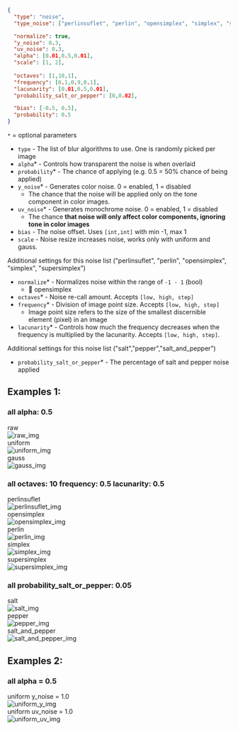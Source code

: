 ```json
{
  "type": "noise",
  "type_noise": ["perlinsuflet", "perlin", "opensimplex", "simplex", "supersimplex", "uniform", "salt", "salt_and_pepper", "pepper", "gauss"],

  "normalize": true,
  "y_noise": 0.3,
  "uv_noise": 0.3,
  "alpha": [0.01,0.5,0.01],
  "scale": [1, 2],
  
  "octaves": [1,10,1],
  "frequency": [0.1,0.9,0.1],
  "lacunarity": [0.01,0.5,0.01],
  "probability_salt_or_pepper": [0,0.02],

  "bias": [-0.5, 0.5],
  "probability": 0.5
}
```
`*` = optional parameters


- `type` - The list of blur algorithms to use. One is randomly picked per image
- `alpha`* - Controls how transparent the noise is when overlaid
- `probability`* - The chance of applying (e.g. 0.5 = 50% chance of being applied)
- `y_noise`* - Generates color noise. 0 = enabled, 1 = disabled
  - The chance that the noise will be applied only on the tone component in color images.
- `uv_noise`* - Generates monochrome noise. 0 = enabled, 1 = disabled
  - The chance **that noise will only affect color components, ignoring tone in color images**
- `bias` - The noise offset. Uses `[int,int]` with min -1, max 1
- `scale` - Noise resize increases noise, works only with uniform and gauss.

Additional settings for this noise list ("perlinsuflet", "perlin", "opensimplex", "simplex", "supersimplex")
- `normalize`* - Normalizes noise within the range of `-1 - 1` (bool)
  - 👋 opensimplex
- `octaves`* - Noise re-call amount. Accepts `[low, high, step]`
- `frequency`* - Division of image point size. Accepts `[low, high, step]`
  - Image point size refers to the size of the smallest discernible element (pixel) in an image
- `lacunarity`* - Controls how much the frequency decreases when the frequency is multiplied by the lacunarity. Accepts `[low, high, step]`.

Additional settings for this noise list ("salt","pepper","salt_and_pepper")
- `probability_salt_or_pepper`* - The percentage of salt and pepper noise applied
## Examples 1:
### all alpha: 0.5
<div> raw</div>
<img src="images/noise/raw.png" title="raw_img">
<div> uniform</div>
<img src="images/noise/uniform.png" title="uniform_img">
<div> gauss</div>
<img src="images/noise/gauss.png" title="gauss_img">

### all octaves: 10 frequency: 0.5 lacunarity: 0.5
<div> perlinsuflet</div>
<img src="images/noise/perlinsuflet.png" title="perlinsuflet_img">
<div> opensimplex</div>
<img src="images/noise/opensimplex.png" title="opensimplex_img">
<div> perlin</div>
<img src="images/noise/perlin.png" title="perlin_img">
<div> simplex</div>
<img src="images/noise/simplex.png" title="simplex_img">
<div> supersimplex</div>
<img src="images/noise/supersimplex.png" title="supersimplex_img">

### all probability_salt_or_pepper: 0.05
<div> salt</div>
<img src="images/noise/salt.png" title="salt_img">
<div> pepper</div>
<img src="images/noise/pepper.png" title="pepper_img">
<div> salt_and_pepper</div>
<img src="images/noise/salt_and_pepper.png" title="salt_and_pepper_img">

## Examples 2:
### all alpha = 0.5
<div> uniform y_noise = 1.0</div>
<img src="images/noise/uniform_y.png" title="uniform_y_img">
<div> uniform uv_noise = 1.0</div>
<img src="images/noise/uniform_uv.png" title="uniform_uv_img">


